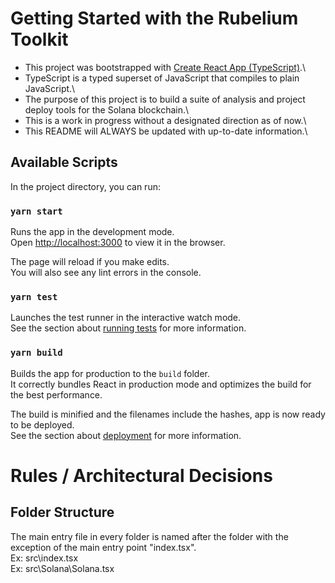 # Getting Started with the Rubelium Toolkit

- This project was bootstrapped with [Create React App (TypeScript)](https://create-react-app.dev/docs/adding-typescript/).\
- TypeScript is a typed superset of JavaScript that compiles to plain JavaScript.\
- The purpose of this project is to build a suite of analysis and project deploy tools for the Solana blockchain.\
- This is a work in progress without a designated direction as of now.\
- This README will ALWAYS be updated with up-to-date information.\

## Available Scripts

In the project directory, you can run:

### `yarn start`

Runs the app in the development mode.\
Open [http://localhost:3000](http://localhost:3000) to view it in the browser.

The page will reload if you make edits.\
You will also see any lint errors in the console.

### `yarn test`

Launches the test runner in the interactive watch mode.\
See the section about [running tests](https://facebook.github.io/create-react-app/docs/running-tests) for more information.

### `yarn build`

Builds the app for production to the `build` folder.\
It correctly bundles React in production mode and optimizes the build for the best performance.

The build is minified and the filenames include the hashes, app is now ready to be deployed.\
See the section about [deployment](https://facebook.github.io/create-react-app/docs/deployment) for more information.

# Rules / Architectural Decisions

## Folder Structure

The main entry file in every folder is named after the folder with the exception of the main entry point "index.tsx".\
Ex: src\index.tsx\
Ex: src\Solana\Solana.tsx